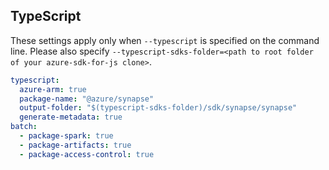 ## TypeScript

These settings apply only when `--typescript` is specified on the command line.
Please also specify `--typescript-sdks-folder=<path to root folder of your azure-sdk-for-js clone>`.

``` yaml $(typescript)
typescript:
  azure-arm: true
  package-name: "@azure/synapse"
  output-folder: "$(typescript-sdks-folder)/sdk/synapse/synapse"
  generate-metadata: true
batch:
  - package-spark: true
  - package-artifacts: true
  - package-access-control: true
```
